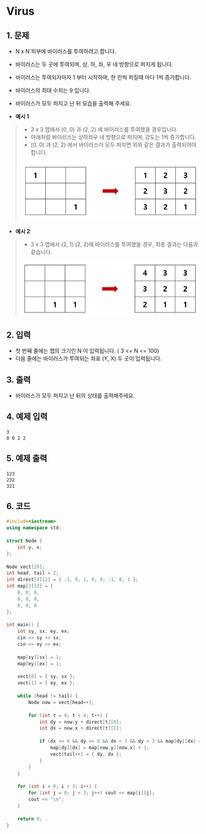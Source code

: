 # Virus #

## 1. 문제
- N x N 피부에 바이러스를 투여하려고 합니다.
- 바이러스는 두 곳에 투여되며, 상, 하, 좌, 우 네 방향으로 퍼지게 됩니다.
- 바이러스는 투여되자마자 1 부터 시작하며, 한 칸씩 퍼질때 마다 1씩 증가합니다.
- 바이러스의 최대 수치는 9 입니다.
- 바이러스가 모두 퍼지고 난 뒤 모습을 출력해 주세요.

- **예시 1**

>- 3 x 3 맵에서 (0, 0) 과 (2, 2) 에 바이러스를 투여했을 경우입니다.
>- 아래처럼 바이러스는 상하좌우 네 방향으로 퍼지며, 강도는 1씩 증가합니다.
>- (0, 0) 과 (2, 2) 에서 바이러스가 모두 퍼지면 위와 같은 결과가 출력되어야 합니다.
>
><img src="./Array14.png" alt="Array" style="zoom:77%;" />

- **예시 2**

> - 3 x 3 맵에서 (2, 1) (2, 2)에 바이러스를 투여했을 경우, 최종 결과는 다음과 같습니다.
>
> <img src="./Array15.png" alt="Array" style="zoom:77%;" />

## 2. 입력
- 첫 번째 줄에는 맵의 크기인 N 이 입력됩니다. ( 3 <= N <= 100)
- 다음 줄에는 바이러스가 투여되는 좌표 (Y, X) 두 곳이 입력됩니다.

## 3. 출력
- 바이러스가 모두 퍼지고 난 뒤의 상태를 출력해주세요.

## 4. 예제 입력
```
3
0 0 2 2
```

## 5. 예제 출력
```
123
232
321
```

## 6. 코드
```c++
#include<iostream>
using namespace std;

struct Node {
	int y, x;
};

Node vect[20];
int head, tail = 2;
int direct[4][2] = { -1, 0, 1, 0, 0, -1, 0, 1 };
int map[3][3] = {
	0, 0, 0,
	0, 0, 0,
	0, 0, 0
};

int main() {
	int sy, sx, ey, ex;
	cin >> sy >> sx;
	cin >> ey >> ex;

	map[sy][sx] = 1;
	map[ey][ex] = 1;

	vect[0] = { sy, sx };
	vect[1] = { ey, ex };

	while (head != tail) {
		Node now = vect[head++];

		for (int t = 0; t < 4; t++) {
			int dy = now.y + direct[t][0];
			int dx = now.x + direct[t][1];

			if (dx >= 0 && dy >= 0 && dx < 3 && dy < 3 && map[dy][dx] == 0) {
				map[dy][dx] = map[now.y][now.x] + 1;
				vect[tail++] = { dy, dx };
			}
		}
	}

	for (int i = 0; i < 3; i++) {
		for (int j = 0; j < 3; j++) cout << map[i][j];
		cout << "\n";
	}

	return 0;
}
```
